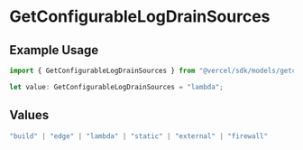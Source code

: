 # GetConfigurableLogDrainSources

## Example Usage

```typescript
import { GetConfigurableLogDrainSources } from "@vercel/sdk/models/getconfigurablelogdrainop.js";

let value: GetConfigurableLogDrainSources = "lambda";
```

## Values

```typescript
"build" | "edge" | "lambda" | "static" | "external" | "firewall"
```